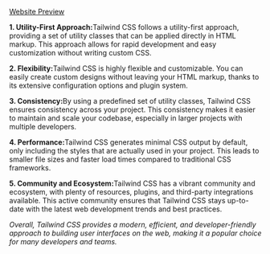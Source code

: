 <a href="https://tailwind-css-project1.netlify.app">Website Preview</a>
<p><b>1. Utility-First Approach:</b>Tailwind CSS follows a utility-first approach, providing a set of utility classes that can be applied directly in HTML markup. This approach allows for rapid development and easy customization without writing custom CSS.</p>
    <p><b>2. Flexibility:</b>Tailwind CSS is highly flexible and customizable. You can easily create custom designs without leaving your HTML markup, thanks to its extensive configuration options and plugin system.</p>
    <p><b>3. Consistency:</b>By using a predefined set of utility classes, Tailwind CSS ensures consistency across your project. This consistency makes it easier to maintain and scale your codebase, especially in larger projects with multiple developers.</p>
    <p><b>4. Performance:</b>Tailwind CSS generates minimal CSS output by default, only including the styles that are actually used in your project. This leads to smaller file sizes and faster load times compared to traditional CSS frameworks.</p>
    <p><b>5. Community and Ecosystem:</b>Tailwind CSS has a vibrant community and ecosystem, with plenty of resources, plugins, and third-party integrations available. This active community ensures that Tailwind CSS stays up-to-date with the latest web development trends and best practices.</p>

   <i>Overall, Tailwind CSS provides a modern, efficient, and developer-friendly approach to building user interfaces on the web, making it a popular choice for many developers and teams.</i>
